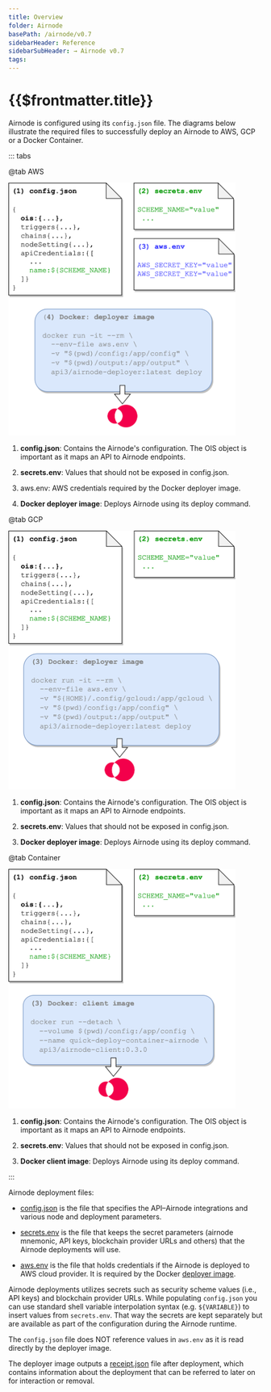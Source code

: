```yaml
---
title: Overview
folder: Airnode
basePath: /airnode/v0.7
sidebarHeader: Reference
sidebarSubHeader: → Airnode v0.7
tags:
---
```


<!--TitleSpan>{{$frontmatter.folder}}</TitleSpan-->

<VersionPicklist/>

# {{$frontmatter.title}}

Airnode is configured using its `config.json` file. The diagrams below
illustrate the required files to successfully deploy an Airnode to AWS, GCP
or a Docker Container.

::: tabs

@tab AWS

<img src="/api-provider-overview-aws.png" style="width:450px;">

1. <p class="diagram-line"><b>config.json</b>: Contains the Airnode's configuration. The OIS object is important as it maps an API to Airnode endpoints.</p>
2. <p class="diagram-line" style="margin-top:10px;"><b>secrets.env</b>: Values that should not be exposed in config.json.</p>
3. <p class="diagram-line" style="margin-top:10px;">aws.env: AWS credentials required by the Docker deployer image.</p>
4. <p class="diagram-line" style="margin-top:10px;"><b>Docker deployer image</b>: Deploys Airnode using its deploy command.</p>

@tab GCP

<img src="/api-provider-overview-gcp.png" style="width:450px;">

1. <p class="diagram-line"><b>config.json</b>: Contains the Airnode's configuration. The OIS object is important as it maps an API to Airnode endpoints.</p>
2. <p class="diagram-line" style="margin-top:10px;"><b>secrets.env</b>: Values that should not be exposed in config.json.</p>
3. <p class="diagram-line" style="margin-top:10px;"><b>Docker deployer image</b>: Deploys Airnode using its deploy command.</p>

@tab Container

<img src="/api-provider-overview-container.png" style="width:450px;">

1. <p class="diagram-line" ><b>config.json</b>: Contains the Airnode's configuration. The OIS object is important as it maps an API to Airnode endpoints.</p>
2. <p class="diagram-line" style="margin-top:10px;"><b>secrets.env</b>: Values that should not be exposed in config.json.</p>
3. <p class="diagram-line" style="margin-top:10px;"><b>Docker client image</b>: Deploys Airnode using its deploy command.</p>

:::

Airnode deployment files:

- [config.json](./config-json.md) is the file that specifies the API–Airnode
  integrations and various node and deployment parameters.

- [secrets.env](./secrets-env.md) is the file that keeps the secret parameters
  (airnode mnemonic, API keys, blockchain provider URLs and others) that the
  Airnode deployments will use.

- [aws.env](./aws-env.md) is the file that holds credentials if the Airnode is
  deployed to AWS cloud provider. It is required by the Docker
  [deployer image](../../grp-providers/docker/deployer-image.md).

Airnode deployments utilizes secrets such as security scheme values (i.e., API
keys) and blockchain provider URLs. While populating `config.json` you can use
standard shell variable interpolation syntax (e.g. `${VARIABLE}`) to insert
values from `secrets.env`. That way the secrets are kept separately but are
available as part of the configuration during the Airnode runtime.

The `config.json` file does NOT reference values in `aws.env` as it is read
directly by the deployer image.

The deployer image outputs a [receipt.json](receipt-json.md) file after
deployment, which contains information about the deployment that can be referred
to later on for interaction or removal.
